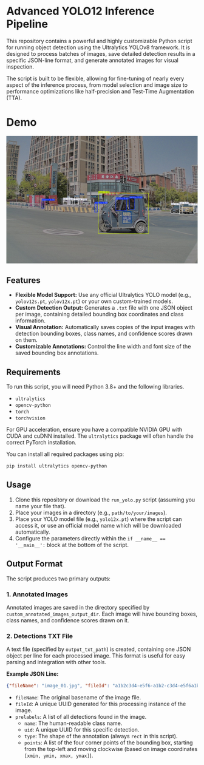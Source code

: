 # Advanced YOLO12 Inference Pipeline

This repository contains a powerful and highly customizable Python script for running object detection using the Ultralytics YOLOv8 framework. It is designed to process batches of images, save detailed detection results in a specific JSON-line format, and generate annotated images for visual inspection.

The script is built to be flexible, allowing for fine-tuning of nearly every aspect of the inference process, from model selection and image size to performance optimizations like half-precision and Test-Time Augmentation (TTA).

# Demo
![Example Output](20250401104225.046401_RearCam01.jpeg)

## Features

-   **Flexible Model Support:** Use any official Ultralytics YOLO model (e.g., `yolov12s.pt`, `yolov12x.pt`) or your own custom-trained models.
-   **Custom Detection Output:** Generates a `.txt` file with one JSON object per image, containing detailed bounding box coordinates and class information.
-   **Visual Annotation:** Automatically saves copies of the input images with detection bounding boxes, class names, and confidence scores drawn on them.
-   **Customizable Annotations:** Control the line width and font size of the saved bounding box annotations.

## Requirements

To run this script, you will need Python 3.8+ and the following libraries.

-   `ultralytics`
-   `opencv-python`
-   `torch`
-   `torchvision`

For GPU acceleration, ensure you have a compatible NVIDIA GPU with CUDA and cuDNN installed. The `ultralytics` package will often handle the correct PyTorch installation.

You can install all required packages using pip:
```bash
pip install ultralytics opencv-python
```

## Usage

1.  Clone this repository or download the `run_yolo.py` script (assuming you name your file that).
2.  Place your images in a directory (e.g., `path/to/your/images`).
3.  Place your YOLO model file (e.g., `yolo12x.pt`) where the script can access it, or use an official model name which will be downloaded automatically.
4.  Configure the parameters directly within the `if __name__ == '__main__':` block at the bottom of the script.


## Output Format

The script produces two primary outputs:

### 1. Annotated Images

Annotated images are saved in the directory specified by `custom_annotated_images_output_dir`. Each image will have bounding boxes, class names, and confidence scores drawn on it.

### 2. Detections TXT File

A text file (specified by `output_txt_path`) is created, containing one JSON object per line for each processed image. This format is useful for easy parsing and integration with other tools.

**Example JSON Line:**
```json
{"fileName": "image_01.jpg", "fileId": "a1b2c3d4-e5f6-a1b2-c3d4-e5f6a1b2c3d4", "prelabels": [{"name": "car", "uid": "f1e2d3c4-b5a6-f1e2-d3c4-b5a6f1e2d3c4", "type": "rect", "select": {}, "points": [{"x": 747.0, "y": 471.0}, {"x": 1133.0, "y": 471.0}, {"x": 1133.0, "y": 709.0}, {"x": 747.0, "y": 709.0}]}, {"name": "person", "uid": "9a8b7c6d-5e4f-9a8b-7c6d-5e4f9a8b7c6d", "type": "rect", "select": {}, "points": [{"x": 415.0, "y": 520.0}, {"x": 510.0, "y": 520.0}, {"x": 510.0, "y": 815.0}, {"x": 415.0, "y": 815.0}]}]}
```
-   `fileName`: The original basename of the image file.
-   `fileId`: A unique UUID generated for this processing instance of the image.
-   `prelabels`: A list of all detections found in the image.
    -   `name`: The human-readable class name.
    -   `uid`: A unique UUID for this specific detection.
    -   `type`: The shape of the annotation (always `rect` in this script).
    -   `points`: A list of the four corner points of the bounding box, starting from the top-left and moving clockwise (based on image coordinates `[xmin, ymin, xmax, ymax]`).

